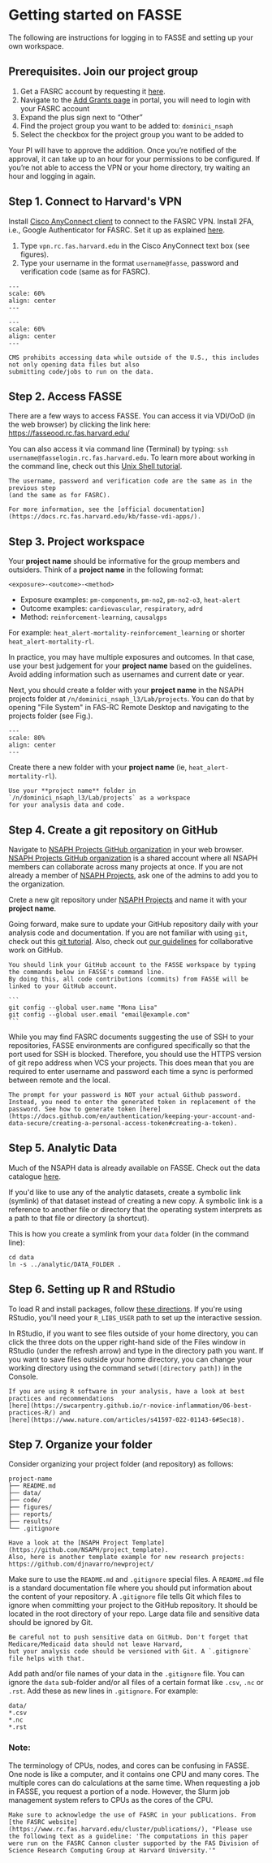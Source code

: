 # Getting started on FASSE

The following are instructions for logging in to FASSE and setting up your own workspace.

## Prerequisites. Join our project group

1. Get a FASRC account by requesting it [here](https://docs.rc.fas.harvard.edu/kb/get-a-fasse-account-and-project-group/).
2. Navigate to the [Add Grants page](https://portal.rc.fas.harvard.edu/request/grants/add) in portal, you will need to login with your FASRC account
3. Expand the plus sign next to “Other”
4. Find the project group you want to be added to: `dominici_nsaph`
5. Select the checkbox for the project group you want to be added to 

Your PI will have to approve the addition.  Once you’re notified of the approval, it can take up to an hour for your permissions to be configured.  If you’re not able to access the VPN or your home directory, try waiting an hour and logging in again.

## Step 1. Connect to Harvard's VPN 

Install [Cisco AnyConnect client](https://vpn.rc.fas.harvard.edu/) to connect to the FASRC VPN. 
Install 2FA, i.e., Google Authenticator for FASRC. Set it up as explained [here](https://docs.rc.fas.harvard.edu/kb/openauth/).

1. Type `vpn.rc.fas.harvard.edu` in the Cisco AnyConnect text box (see figures).
2. Type your username in the format `username@fasse`, password and verification code (same as for FASRC).

```{figure} imgs/fasse_vpn.png
---
scale: 60%
align: center 
---
```

```{figure} imgs/fasse_form.png
---
scale: 60%
align: center 
---
```

```{warning}
CMS prohibits accessing data while outside of the U.S., this includes not only opening data files but also 
submitting code/jobs to run on the data. 
```

## Step 2. Access FASSE 

There are a few ways to access FASSE. You can access it via VDI/OoD (in the web browser) by clicking the link here:
https://fasseood.rc.fas.harvard.edu/ 

You can also access it via command line (Terminal) by typing: `ssh username@fasselogin.rc.fas.harvard.edu`. 
To learn more about working in the command line, check out this [Unix Shell tutorial](https://swcarpentry.github.io/shell-novice/).

```{note}
The username, password and verification code are the same as in the previous step 
(and the same as for FASRC).
```

```{tip}
For more information, see the [official documentation](https://docs.rc.fas.harvard.edu/kb/fasse-vdi-apps/).
```

## Step 3. Project workspace

Your **project name** should be informative for the group members and outsiders. 
Think of a **project name** in the following format:

```
<exposure>-<outcome>-<method>
```

- Exposure examples: `pm-components`, `pm-no2`, `pm-no2-o3`, `heat-alert`
- Outcome examples: `cardiovascular`, `respiratory`, `adrd`
- Method: `reinforcement-learning`, `causalgps` 

For example: `heat_alert-mortality-reinforcement_learning` or shorter `heat_alert-mortality-rl`.

In practice, you may have multiple exposures and outcomes. 
In that case, use your best judgement for your **project name** based on the guidelines. 
Avoid adding information such as usernames and current date or year.

Next, you should create a folder with your **project name** in the NSAPH projects folder at `/n/dominici_nsaph_l3/Lab/projects`.
You can do that by opening "File System" in FAS-RC Remote Desktop and navigating to the projects folder (see Fig.).

```{figure} imgs/img_1.png
---
scale: 80%
align: center 
---
```

Create there a new folder with your **project name** (ie, `heat_alert-mortality-rl`).

```{note}
Use your **project name** folder in `/n/dominici_nsaph_l3/Lab/projects` as a workspace 
for your analysis data and code. 
```

## Step 4. Create a git repository on GitHub

Navigate to [NSAPH Projects GitHub organization](https://github.com/NSAPH-Projects) in your web browser.
[NSAPH Projects GitHub organization](https://github.com/NSAPH-Projects) is a shared account where all NSAPH members 
can collaborate across many projects at once. If you are not already a member of 
[NSAPH Projects](https://github.com/NSAPH-Projects), ask one of the admins to add you to the organization.

Crete a new git repository under [NSAPH Projects](https://github.com/NSAPH-Projects) and name it with 
your **project name**.

Going forward, make sure to update your GitHub repository daily with your analysis code and documentation.
If you are not familiar with using `git`, check out this [git tutorial](https://swcarpentry.github.io/git-novice/). 
Also, check out [our guidelines](https://nsaph.info/collaborative.html) for collaborative work on GitHub.

````{note}
You should link your GitHub account to the FASSE workspace by typing the commands below in FASSE's command line. 
By doing this, all code contributions (commits) from FASSE will be linked to your GitHub account.

```
git config --global user.name "Mona Lisa"
git config --global user.email "email@example.com"
```
````
While you may find FASRC documents suggesting the use of SSH to your repositories, FASSE environments are configured specifically so that the port used for SSH is blocked. Therefore, you should use the HTTPS version of git repo address when VCS your projects. This does mean that you are required to enter username and password each time a sync is performed between remote and the local. 
```{note}
The prompt for your password is NOT your actual Github password. Instead, you need to enter the generated token in replacement of the password. See how to generate token [here](https://docs.github.com/en/authentication/keeping-your-account-and-data-secure/creating-a-personal-access-token#creating-a-token).
```

## Step 5. Analytic Data

Much of the NSAPH data is already available on FASSE. 
Check out the data catalogue [here](https://nsaph.info/analytic.html).

If you'd like to use any of the analytic datasets, create a symbolic link (symlink) of that dataset instead 
of creating a new copy. A symbolic link is a reference to another file or directory that the 
operating system interprets as a path to that file or directory (a shortcut).

This is how you create a symlink from your `data` folder (in the command line):

```
cd data
ln -s ../analytic/DATA_FOLDER .
```

## Step 6. Setting up R and RStudio

To load R and install packages, follow [these directions](https://docs.rc.fas.harvard.edu/kb/r-packages/). 
If you're using RStudio, you'll need your `R_LIBS_USER` path to set up the interactive session.

In RStudio, if you want to see files outside of your home directory, you can click the three dots 
on the upper right-hand side of the Files window in RStudio (under the refresh arrow) and type 
in the directory path you want. If you want to save files outside your home directory, you can change 
your working directory using the command `setwd([directory path])` in the Console.

```{tip}
If you are using R software in your analysis, have a look at best practices and recommendations 
[here](https://swcarpentry.github.io/r-novice-inflammation/06-best-practices-R/) and 
[here](https://www.nature.com/articles/s41597-022-01143-6#Sec18).
```

## Step 7. Organize your folder

Consider organizing your project folder (and repository) as follows:

```
project-name
├── README.md
├── data/
├── code/
├── figures/
├── reports/
├── results/
└── .gitignore
```

```{tip}
Have a look at the [NSAPH Project Template](https://github.com/NSAPH/project_template). 
Also, here is another template example for new research projects: https://github.com/djnavarro/newproject/
```

Make sure to use the `README.md` and `.gitignore` special files. A `README.md` file is a standard documentation file where you should put information about the content of your 
repository. A `.gitignore` file tells Git which files to ignore when committing your project to the GitHub 
repository. It should be located in the root directory of your repo. Large data file and sensitive data should be 
ignored by Git.

```{warning}
Be careful not to push sensitive data on GitHub. Don't forget that Medicare/Medicaid data should not leave Harvard, 
but your analysis code should be versioned with Git. A `.gitignore` file helps with that.
```

Add path and/or file names of your data in the `.gitignore` file. You can ignore the `data` sub-folder and/or 
all files of a certain format like `.csv`, `.nc` or `.rst`. Add these as new lines in `.gitignore`. For example:

```
data/
*.csv 
*.nc
*.rst
```

### Note: 

The terminology of CPUs, nodes, and cores can be confusing in FASSE. One node is like a computer, and it contains one CPU and many cores. The multiple cores can do calculations at the same time. When requesting a job in FASSE, you request a portion of a node. However, the Slurm job management system refers to CPUs as the cores of the CPU.

```{note}
Make sure to acknowledge the use of FASRC in your publications. From [the FASRC website](https://www.rc.fas.harvard.edu/cluster/publications/), "Please use the following text as a guideline: 'The computations in this paper were run on the FASRC Cannon cluster supported by the FAS Division of Science Research Computing Group at Harvard University.'" 
```
